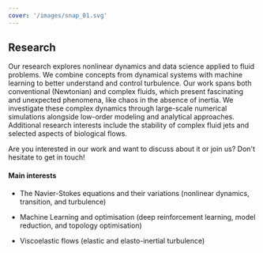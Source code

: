 ```yaml
---
cover: '/images/snap_01.svg'
---
```


## Research

Our research explores nonlinear dynamics and data science applied to fluid problems. We combine concepts from dynamical systems with machine learning to better understand and control turbulence. Our work spans both conventional (Newtonian) and complex fluids, which present fascinating and unexpected phenomena, like chaos in the absence of inertia. We investigate these complex dynamics through large-scale numerical simulations alongside low-order modeling and analytical approaches. Additional research interests include the stability of complex fluid jets and selected aspects of biological flows.

Are you interested in our work and want to discuss about it or join us? Don't hesitate to get in touch!

#### Main interests

- The Navier-Stokes equations and their variations (nonlinear dynamics, transition, and turbulence)

- Machine Learning and optimisation (deep reinforcement learning, model reduction, and topology optimisation)

- Viscoelastic flows (elastic and elasto-inertial turbulence) 
